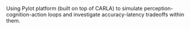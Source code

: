 Using Pylot platform (built on top of CARLA) to simulate 
perception-cognition-action loops and investigate accuracy-latency 
tradeoffs within them.
